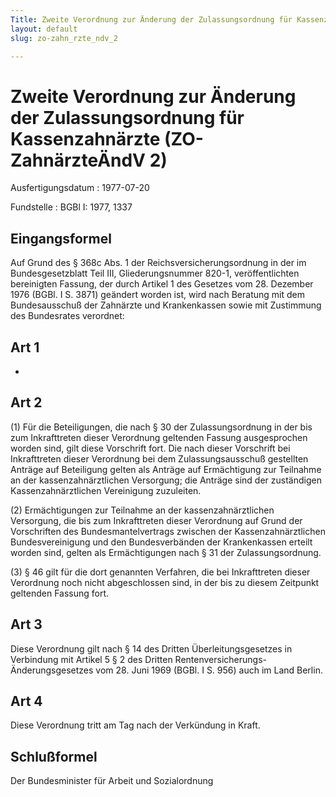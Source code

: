 ```yaml
---
Title: Zweite Verordnung zur Änderung der Zulassungsordnung für Kassenzahnärzte
layout: default
slug: zo-zahn_rzte_ndv_2

---
```


# Zweite Verordnung zur Änderung der Zulassungsordnung für Kassenzahnärzte (ZO-ZahnärzteÄndV 2)

Ausfertigungsdatum
:   1977-07-20

Fundstelle
:   BGBl I: 1977, 1337



## Eingangsformel

Auf Grund des § 368c Abs. 1 der Reichsversicherungsordnung in der im
Bundesgesetzblatt Teil III, Gliederungsnummer 820-1, veröffentlichten
bereinigten Fassung, der durch Artikel 1 des Gesetzes vom 28. Dezember
1976 (BGBl. I S. 3871) geändert worden ist, wird nach Beratung mit dem
Bundesausschuß der Zahnärzte und Krankenkassen sowie mit Zustimmung
des Bundesrates verordnet:


## Art 1

-


## Art 2

(1) Für die Beteiligungen, die nach § 30 der Zulassungsordnung in der
bis zum Inkrafttreten dieser Verordnung geltenden Fassung
ausgesprochen worden sind, gilt diese Vorschrift fort. Die nach dieser
Vorschrift bei Inkrafttreten dieser Verordnung bei dem
Zulassungsausschuß gestellten Anträge auf Beteiligung gelten als
Anträge auf Ermächtigung zur Teilnahme an der kassenzahnärztlichen
Versorgung; die Anträge sind der zuständigen Kassenzahnärztlichen
Vereinigung zuzuleiten.

(2) Ermächtigungen zur Teilnahme an der kassenzahnärztlichen
Versorgung, die bis zum Inkrafttreten dieser Verordnung auf Grund der
Vorschriften des Bundesmantelvertrags zwischen der
Kassenzahnärztlichen Bundesvereinigung und den Bundesverbänden der
Krankenkassen erteilt worden sind, gelten als Ermächtigungen nach § 31
der Zulassungsordnung.

(3) § 46 gilt für die dort genannten Verfahren, die bei Inkrafttreten
dieser Verordnung noch nicht abgeschlossen sind, in der bis zu diesem
Zeitpunkt geltenden Fassung fort.


## Art 3

Diese Verordnung gilt nach § 14 des Dritten Überleitungsgesetzes in
Verbindung mit Artikel 5 § 2 des Dritten Rentenversicherungs-
Änderungsgesetzes vom 28. Juni 1969 (BGBl. I S. 956) auch im Land
Berlin.


## Art 4

Diese Verordnung tritt am Tag nach der Verkündung in Kraft.


## Schlußformel

Der Bundesminister für Arbeit und Sozialordnung

